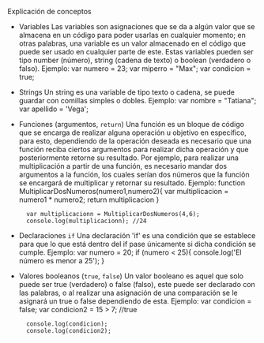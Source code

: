 Explicación de conceptos

* Variables
    Las variables son asignaciones que se da a algún valor que se almacena en un código para poder usarlas en cualquier momento; en otras palabras, una variable es un valor almacenado en el código que puede ser usado en cualquier parte de este. Estas variables pueden ser tipo number (número), string (cadena de texto) o boolean (verdadero o falso).
        Ejemplo:
        var numero = 23;
        var miperro = "Max";
        var condicion = true;

* Strings
    Un string es una variable de tipo texto o cadena, se puede guardar con comillas simples o dobles.
        Ejemplo:
        var nombre = "Tatiana";
        var apellido = 'Vega';

* Funciones (argumentos, `return`)
    Una función es un bloque de código que se encarga de realizar alguna operación u objetivo en específico, para esto, dependiendo de la operación deseada es necesario que una función reciba ciertos argumentos para realizar dicha operación y que posteriormente retorne su resultado. Por ejemplo, para realizar una multiplicación a partir de una función, es necesario mandar dos argumentos a la función, los cuales serían dos números que la función se encargará de multiplicar y retornar su resultado.
        Ejemplo:
        function MultiplicarDosNumeros(numero1,numero2){
            var multiplicacion = numero1 * numero2;
            return multiplicacion
        }

        var multiplicacionn = MultiplicarDosNumeros(4,6);
        console.log(multiplicacionn); //24

* Declaraciones `if`
    Una declaración 'if' es una condición que se establece para que lo que está dentro del if pase únicamente si dicha condición se cumple.
        Ejemplo:
        var numero = 20;
        if (numero < 25){
            console.log('El número es menor a 25');
        }
* Valores booleanos (`true`, `false`)
    Un valor booleano es aquel que solo puede ser true (verdadero) o false (falso), este puede ser declarado con las palabras, o al realizar una asignación de una comparación se le asignará un true o false dependiendo de esta.
        Ejemplo:
        var condicion = false;
        var condicion2 = 15 > 7; //true

        console.log(condicion);
        console.log(condicion2);